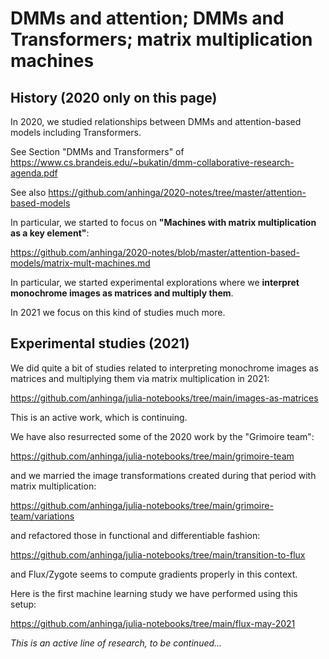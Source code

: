 # DMMs and attention; DMMs and Transformers; matrix multiplication machines

## History (2020 only on this page)

In 2020, we studied relationships between DMMs and attention-based models including Transformers.

See Section "DMMs and Transformers" of https://www.cs.brandeis.edu/~bukatin/dmm-collaborative-research-agenda.pdf

See also https://github.com/anhinga/2020-notes/tree/master/attention-based-models

In particular, we started to focus on **"Machines with matrix multiplication as a key element"**:

https://github.com/anhinga/2020-notes/blob/master/attention-based-models/matrix-mult-machines.md

In particular, we started experimental explorations where we **interpret monochrome images as matrices and multiply them**.

In 2021 we focus on this kind of studies much more.

## Experimental studies (2021)

We did quite a bit of studies related to interpreting monochrome images as matrices and multiplying them via matrix multiplication in 2021:

https://github.com/anhinga/julia-notebooks/tree/main/images-as-matrices

This is an active work, which is continuing.

We have also resurrected some of the 2020 work by the "Grimoire team":

https://github.com/anhinga/julia-notebooks/tree/main/grimoire-team

and we married the image transformations created during that period
with matrix multiplication: 

https://github.com/anhinga/julia-notebooks/tree/main/grimoire-team/variations

and refactored those in functional and differentiable fashion:

https://github.com/anhinga/julia-notebooks/tree/main/transition-to-flux

and Flux/Zygote seems to compute gradients properly in this context.

Here is the first machine learning study we have performed using this setup:

https://github.com/anhinga/julia-notebooks/tree/main/flux-may-2021

_This is an active line of research, to be continued..._
